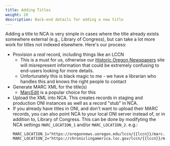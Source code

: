 ```yaml
---
title: Adding Titles
weight: 20
description: Back-end details for adding a new title
---
```


Adding a title to NCA is very simple in cases where the title already exists
somewhere external (e.g., Library of Congress), but can take a lot more work
for titles not indexed elsewhere. Here's our process:

- Provision a *real* record, including things like an LCCN
  - This is a must for us, otherwise our [Historic Oregon Newspapers](https://oregonnews.uoregon.edu/)
    site will misrepresent information that could be extremely confusing to
    end-users looking for more details.
  - Unfortunately this is black magic to me - we have a librarian who handles
    this and knows the right people to contact
- Generate MARC XML for the title(s)
  - [MarcEdit](https://marcedit.reeset.net) is a popular choice for this
- Upload the XML into NCA. This creates records in staging and production ONI
  instances as well as a record "stub" in NCA.
- If you already have titles in ONI, and don't want to upload their MARC
  records, you can also point NCA to your local ONI server instead of, or in
  addition to, Library of Congress. This can be done by modifyting the NCA
  settings `MARC_LOCATION_1` and/or `MARC_LOCATION_2`. e.g.:
  ```
  MARC_LOCATION_1="https://oregonnews.uoregon.edu/lccn/{{lccn}}/marc.xml"
  MARC_LOCATION_2="https://chroniclingamerica.loc.gov/lccn/{{lccn}}/marc.xml"
  ```
